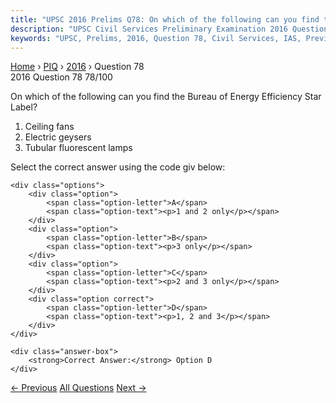 ```yaml
---
title: "UPSC 2016 Prelims Q78: On which of the following can you find the Bureau of Energy..."
description: "UPSC Civil Services Preliminary Examination 2016 Question 78 with options and answer"
keywords: "UPSC, Prelims, 2016, Question 78, Civil Services, IAS, Previous Year Questions"
---
```


<nav class="breadcrumb">
    <a href="../../">Home</a>
    <span>›</span>
    <a href="../">PIQ</a>
    <span>›</span>
    <a href="./">2016</a>
    <span>›</span>
    <span>Question 78</span>
</nav>

<div class="question-header">
    <div class="question-meta">
        <span class="year-badge">2016</span>
        <span class="question-number">Question 78</span>
        <span class="progress">78/100</span>
    </div>
    <div class="progress-bar">
        <div class="progress-fill" style="width: 78.0%"></div>
    </div>
</div>

<div class="question-content">
    <div class="question-text">
        <p>On which of the following can you find the Bureau of Energy Efficiency Star<br />
Label?</p>
<ol>
<li>Ceiling fans</li>
<li>Electric geysers</li>
<li>Tubular fluorescent lamps</li>
</ol>
<p>Select the correct answer using the code giv below:</p>
    </div>
    
    <div class="options">
        <div class="option">
            <span class="option-letter">A</span>
            <span class="option-text"><p>1 and 2 only</p></span>
        </div>
        <div class="option">
            <span class="option-letter">B</span>
            <span class="option-text"><p>3 only</p></span>
        </div>
        <div class="option">
            <span class="option-letter">C</span>
            <span class="option-text"><p>2 and 3 only</p></span>
        </div>
        <div class="option correct">
            <span class="option-letter">D</span>
            <span class="option-text"><p>1, 2 and 3</p></span>
        </div>
    </div>

    <div class="answer-box">
        <strong>Correct Answer:</strong> Option D
    </div>
</div>

<div class="question-nav">
    <a href="../q077-the-term-regional-comprehensive-economic-partnersh/" class="nav-btn prev">← Previous</a>
    <a href="../" class="nav-btn center">All Questions</a>
    <a href="../q079-india-is-an-important-member-of-the-international/" class="nav-btn next">Next →</a>
</div>

